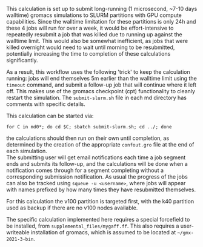 This calculation is set up to submit long-running (1 microsecond, ~7-10 days walltime) gromacs simulations to SLURM partitions with GPU compute capabilities.
Since the walltime limitation for these partitions is only 24h and these 4 jobs will run for over a week, it would be effort-intensive to repeatedly resubmit a job that was killed due to running up against the walltime limit.
This would also be somewhat inefficient, as jobs that were killed overnight would need to wait until morning to be resubmitted, potentially increasing the time to completion of these calculations significantly.

As a result, this workflow uses the following 'trick' to keep the calculation running: jobs will end themselves 5m earlier than the walltime limit using the `timeout` command, and submit a follow-up job that will continue where it left off.
This makes use of the gromacs checkpoint (cpt) functionality to cleanly restart the simulation. 
The `submit-slurm.sh` file in each md directory has comments with specific details.

This calculation can be started via:

```
for C in md0*; do cd $C; sbatch submit-slurm.sh; cd ../; done
```

the calculations should then run on their own until completion, as determined by the creation of the appropriate `confout.gro` file at the end of each simulation. \
The submitting user will get email notifications each time a job segment ends and submits its follow-up, and the calculations will be done when a notification comes through for a segment completing without a corresponding submission notification.
As usual the progress of the jobs can also be tracked using `squeue -u <username>`, where jobs will appear with names prefixed by how many times they have resubmitted themselves.

For this calculation the v100 partition is targeted first, with the k40 partition used as backup if there are no v100 nodes available.

The specific calculation implemented here requires a special forcefield to be installed, from `supplemental_files/mygaff.ff`.
This also requires a user-writeable installation of gromacs, which is assumed to be located at `~/gmx-2021-3-bin`.


